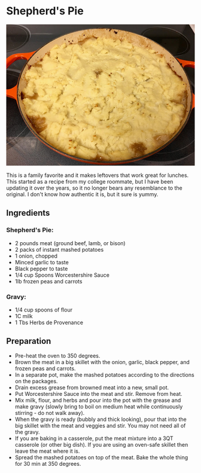 # Shepherd's Pie

![Shepherd's Pie](https://github.com/FoodieNerds/cookbook/blob/master/main-course/images/ShepherdsPie.jpg)

This is a family favorite and it makes leftovers that work great for lunches. This started as a recipe from my college roommate, but I have been updating it over the years, so it no longer bears any resemblance to the original. I don't know how authentic it is, but it sure is yummy.

## Ingredients


### Shepherd's Pie:
* 2 pounds meat (ground beef, lamb, or bison)
* 2 packs of instant mashed potatoes
* 1 onion, chopped
* Minced garlic to taste
* Black pepper to taste
* 1/4 cup Spoons Worcestershire Sauce
* 1lb frozen peas and carrots

### Gravy:
* 1/4 cup spoons of flour
* 1C milk
* 1 Tbs Herbs de Provenance

## Preparation

* Pre-heat the oven to 350 degrees.  
* Brown the meat in a big skillet with the onion, garlic, black pepper, and frozen peas and carrots.
* In a separate pot, make the mashed potatoes according to the directions on the packages.
* Drain excess grease from browned meat into a new, small pot.  
* Put Worcestershire Sauce into the meat and stir. Remove from heat.  
* Mix milk, flour, and herbs and pour into the pot with the grease and make gravy (slowly bring to boil on medium heat while continuously stirring - do not walk away).  
* When the gravy is ready (bubbly and thick looking), pour that into the big skillet with the meat and veggies and stir. You may not need all of the gravy.
* If you are baking in a casserole, put the meat mixture into a 3QT casserole (or other big dish). If you are using an oven-safe skillet then leave the meat where it is.
* Spread the mashed potatoes on top of the meat.
Bake the whole thing for 30 min at 350 degrees.
